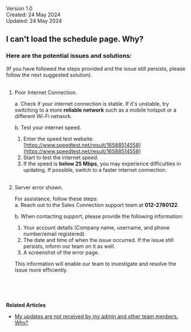 Version 1.0<br>
Created: 24 May 2024<br>
Updated: 24 May 2024<br>
## I can't load the schedule page. Why?

### Here are the potential issues and solutions:
(If you have followed the steps provided and the issue still persists, please follow the next suggested solution).<br><br>

  1. Poor Internet Connection.<br>

     a. Check if your internet connection is stable. If it's unstable, try switching to a more **reliable network** such as a mobile hotspot or a different Wi-Fi network.<br>

     b. Test your internet speed.<br>
     1. Enter the speed test website: [https://www.speedtest.net/result/16588514558](https://www.speedtest.net/result/16588514558)
     2. Start to test the internet speed.
     3. If the speed is **below 25 Mbps**, you may experience difficulties in updating. If possible, switch to a faster internet connection.<br><br>
  
  2. Server error shown.<br>
  
     For assistance, follow these steps:<br>
     a. Reach out to the Sales Connection support team at **012-2780122**.<br>
        
     b. When contacting support, please provide the following information:<br>
     1. Your account details (Company name, username, and phone number/email registered).<br>
     2. The date and time of when the issue occurred. If the issue still persists, inform our team on it as well.<br>
     3. A screenshot of the error page.<br>
     
     This information will enable our team to investigate and resolve the issue more efficiently.

<br><br><br>

**Related Articles**<br>
- [My updates are not received by my admin and other team menbers. Why?](Updates_Not_Received_by_Team_Members.md)

<!-- [Link Text](https://salesconnection.github.io/Sales-Connection-Support/Can't_Load_Schedule_Page.html) -->
